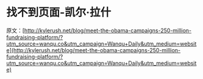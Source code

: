 # 找不到页面-凯尔·拉什

原文：[http://kylerush.net/blog/meet-the-obama-campaigns-250-million-fundraising-platform/?utm_source=wanqu.co&utm_campaign=Wanqu+Daily&utm_medium=website](http://kylerush.net/blog/meet-the-obama-campaigns-250-million-fundraising-platform/?utm_source=wanqu.co&utm_campaign=Wanqu+Daily&utm_medium=website)